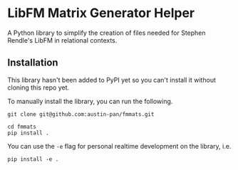 # LibFM Matrix Generator Helper

A Python library to simplify the creation of files needed for Stephen Rendle's LibFM in relational contexts.

## Installation

This library hasn't been added to PyPI yet so you can't install it without cloning this repo yet.

To manually install the library, you can run the following.
```
git clone git@github.com:austin-pan/fmmats.git

cd fmmats
pip install .
```
You can use the `-e` flag for personal realtime development on the library, i.e.

```
pip install -e .
```
